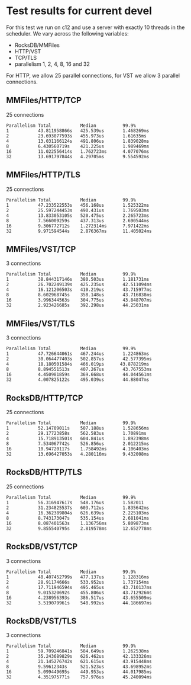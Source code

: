 # Test results for current devel

For this test we run on c12 and use a server with exactly 10 threads in
the scheduler. We vary across the following variables:

  - RocksDB/MMFiles
  - HTTP/VST
  - TCP/TLS
  - parallelism 1, 2, 4, 8, 16 and 32

For HTTP, we allow 25 parallel connections, for VST we allow 3 parallel
connections.

## MMFiles/HTTP/TCP

25 connections

    Parallelism Total           Median          99.9%
    1           43.811958866s   425.539us       1.468269ms
    2           23.693077593s   455.973us       1.61635ms
    4           13.031166124s   491.806us       1.839028ms
    8           6.430560719s    421.225us       1.989469ms
    16          11.022556414s   1.762723ms      4.077076ms
    32          13.691797844s   4.29705ms       9.554592ms

## MMFiles/HTTP/TLS

25 connections

    Parallelism Total           Median          99.9%
    1           47.233522553s   456.168us       1.525322ms
    2           25.597244453s   490.431us       1.769503ms
    4           13.833053105s   520.475us       2.265723ms
    8           7.566009259s    437.313us       2.690544ms
    16          9.306772712s    1.272314ms      7.971422ms
    32          9.971594544s    2.876367ms      11.405024ms

## MMFiles/VST/TCP

3 connections

    Parallelism Total           Median          99.9%
    1           38.844317146s   380.503us       1.181731ms
    2           26.702249139s   425.235us       42.511094ms
    4           16.121206503s   410.219us       43.715977ms
    8           8.602968745s    358.148us       43.716838ms
    16          3.996344563s    304.775us       43.848707ms
    32          2.923426685s    392.298us       44.25031ms

## MMFiles/VST/TLS

3 connections

    Parallelism Total           Median          99.9%
    1           47.726644061s   467.244us       1.224863ms
    2           30.064477403s   502.857us       42.577395ms
    4           18.180501584s   466.019µs      43.878219ms
    8           8.894551513s    407.267us       43.767553ms
    16          4.450981859s    369.668us       44.044561ms
    32          4.007825122s    495.039us       44.88047ms

## RocksDB/HTTP/TCP

25 connections

    Parallelism Total           Median          99.9%
    1           52.14709011s    507.188us       1.528656ms
    2           29.17723858s    562.583us       1.70891ms
    4           15.718913501s   604.841us       1.892398ms
    8           7.534067742s    526.856us       2.012215ms
    16          10.94720117s    1.758492ms      4.106403ms
    32          13.696427053s   4.280116ms      9.432008ms

## RocksDB/HTTP/TLS

25 connections

    Parallelism Total           Median          99.9%
    1           56.316947617s   548.176us       1.582011
    2           31.234825537s   603.712us       1.835642ms
    4           16.362389804s   626.639us       2.225103ms
    8           8.743173047s    535.154us       2.681041ms
    16          8.087401563s    1.136756ms      5.809873ms
    32          9.855540795s    2.819578ms      12.652778ms

## RocksDB/VST/TCP

3 connections

    Parallelism Total           Median          99.9%
    1           48.407452799s   477.137us       1.128316ms
    2           28.91174666s    533.952us       1.737154ms
    4           17.711946594s   495.465us       43.710137ms
    8           9.015320692s    455.806us       43.712926ms
    16          4.238956393s    386.517us       43.655509ms
    32          3.519079961s    548.992us       44.186697ms

## RocksDB/VST/TLS

3 connections

    Parallelism Total           Median          99.9%
    1           59.709246841s   584.649us       1.262538ms
    2           35.243689829s   626.462us       42.133326ms
    4           21.145276742s   621.615us       43.915448ms
    8           9.59612343s     521.523us       43.698952ms
    16          5.099449695s    449.953us       44.017985ms
    32          4.351975771s    757.976us       45.240094ms

